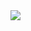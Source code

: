 <img src="https://img.shields.io/badge/python-4B89DC?style=flat-square&logo=python&logoColor=White"/>
